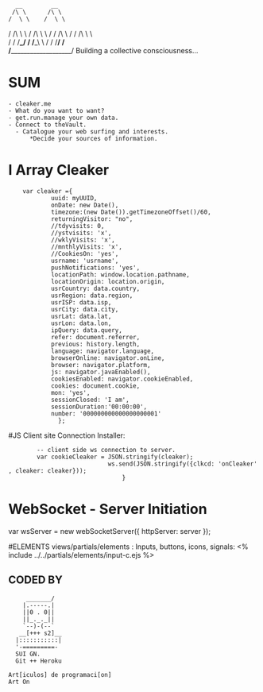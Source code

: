 	  __        __      
     /\ \      /\ \ 
    /  \ \    /  \ \ 
   / /\ \ \  / /\ \ \ 
  / / /\ \ \/ / /\ \ \  
 / / /__\_\/ / /__\_\ \ 
/ / /______\/ /________\
\/_____________________/
	Building a collective consciousness...
# SUM
	- cleaker.me
	- What do you want to want?
	- get.run.manage your own data.
	- Connect to theVault.
	  - Catalogue your web surfing and interests.
	      *Decide your sources of information.
		
# I Array Cleaker 
		var cleaker ={    
				uuid: myUUID,
				onDate: new Date(),
				timezone:(new Date()).getTimezoneOffset()/60,
				returningVisitor: "no",
				//tdyvisits: 0,
				//ystvisits: 'x',
				//wklyVisits: 'x',
				//mnthlyVisits: 'x',
				//CookiesOn: 'yes',
				usrname: 'usrname',
				pushNotifications: 'yes',
				locationPath: window.location.pathname,
				locationOrigin: location.origin,
				usrCountry: data.country,
				usrRegion: data.region,
				usrISP: data.isp,
				usrCity: data.city,
				usrLat: data.lat,
				usrLon: data.lon,
				ipQuery: data.query,
				refer: document.referrer,
				previous: history.length,
				language: navigator.language,
				browserOnline: navigator.onLine,
				browser: navigator.platform,
				js: navigator.javaEnabled(),
				cookiesEnabled: navigator.cookieEnabled,
				cookies: document.cookie,
				mon: 'yes',
				sessionClosed: 'I am',
				sessionDuration:'00:00:00',
				number: '000000000000000000001'
				  };
	
#JS Client site Connection Installer:
<script src="https://cleaker.me/js/sub_c/cleaker.js"></script>

			-- client side ws connection to server.
			var cookieCleaker = JSON.stringify(cleaker);
								ws.send(JSON.stringify({clkcd: 'onCleaker' , cleaker: cleaker}));
							        }
# WebSocket - Server Initiation
var wsServer = new webSocketServer({
 httpServer: server
			});
			
#ELEMENTS
	views/partials/elements :
	 Inputs, buttons, icons, signals:
			 <% include ../../partials/elements/input-c.ejs %>
			
			
## CODED BY 

         _______/
        |.-----.|
        ||0 . 0||
        ||_._._||
        `--)-(--`
       __[+++ s2]__
      |:::::::::::|
      '-=========-
	  SUI GN.
	  Git ++ Heroku
	  	  
  	Art[iculos] de programaci[on]
  	Art On
	  



